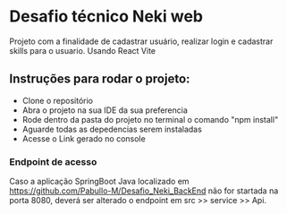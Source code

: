 # Desafio técnico Neki web

Projeto com a finalidade de cadastrar usuário, realizar login e cadastrar skills para o usuario.
Usando React Vite

## Instruções para rodar o projeto:
- Clone o repositório
- Abra o projeto na sua IDE da sua preferencia
- Rode dentro da pasta do projeto no terminal o comando  "npm install"
- Aguarde todas as depedencias serem instaladas
- Acesse o Link gerado no console

### Endpoint de acesso
Caso a aplicação SpringBoot Java localizado em https://github.com/Pabullo-M/Desafio_Neki_BackEnd
não for startada na porta 8080, deverá ser alterado o endpoint em src >> service >> Api.
